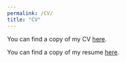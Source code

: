 ```yaml
---
permalink: /CV/
title: "CV"
---
```



You can find a copy of my CV [here](https://www.dropbox.com/s/i7uh4yz3b6ufdog/CV_Weller.pdf?dl=0).

You can find a copy of my resume [here](https://www.dropbox.com/s/yro43zsrc0ph7ld/Weller_Resume.pdf?dl=0).


